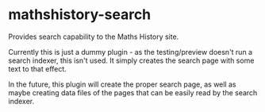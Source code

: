 # mathshistory-search

Provides search capability to the Maths History site.

Currently this is just a dummy plugin - as the testing/preview doesn't run a search indexer, this isn't used. It simply creates the search page with some text to that effect.

In the future, this plugin will create the proper search page, as well as maybe creating data files of the pages that can be easily read by the search indexer.
